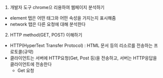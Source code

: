 1. 개발자 도구 chrome으 리용하여 웹페이지 분석하기
- element 탭은 어떤 태그와 어떤 속성을 가지는지 표시해줌
- network 탭은 다른 요청에 대해 분석한다

2. HTTP method(GET, POST) 이해하기
- HTTP(HyperText Transfer Protocol) : HTML 문서 등의 리소르를 전송하는 프로토콜(규약)
- 클라이언트는 서버에 HTTP요청(Get, Post 등)을 전송하고, 서버는 HTTP응답을 클라이언트에 전송한다
  - Get 요청